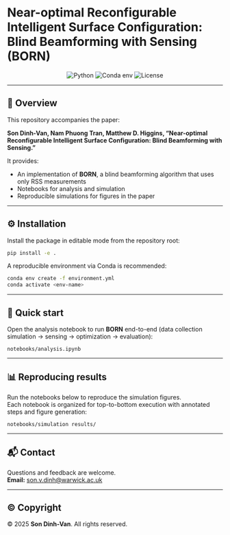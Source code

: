 # Near-optimal Reconfigurable Intelligent Surface Configuration: Blind Beamforming with Sensing (BORN)

<div align="center">

![Python](https://img.shields.io/badge/Python-3.10%2B-blue.svg)
![Conda env](https://img.shields.io/badge/conda-environment.yml-brightgreen.svg)
![License](https://img.shields.io/badge/License-All%20rights%20reserved-lightgrey.svg)

</div>

---

## 🧭 Overview

This repository accompanies the paper:

**Son Dinh-Van, Nam Phuong Tran, Matthew D. Higgins, “Near-optimal Reconfigurable Intelligent Surface Configuration: Blind Beamforming with Sensing.”**

It provides:

- An implementation of **BORN**, a blind beamforming algorithm that uses only RSS measurements  
- Notebooks for analysis and simulation  
- Reproducible simulations for figures in the paper

---

## ⚙️ Installation

Install the package in editable mode from the repository root:

```bash
pip install -e .
```

A reproducible environment via Conda is recommended:

```bash
conda env create -f environment.yml
conda activate <env-name>
```

---

## 🚀 Quick start

Open the analysis notebook to run **BORN** end-to-end (data collection simulation → sensing → optimization → evaluation):

```
notebooks/analysis.ipynb
```

---

## 📊 Reproducing results

Run the notebooks below to reproduce the simulation figures.  
Each notebook is organized for top-to-bottom execution with annotated steps and figure generation:

```
notebooks/simulation results/
```

---

## 📬 Contact

Questions and feedback are welcome.  
**Email:** son.v.dinh@warwick.ac.uk

---

## © Copyright

© 2025 **Son Dinh-Van**. All rights reserved.
